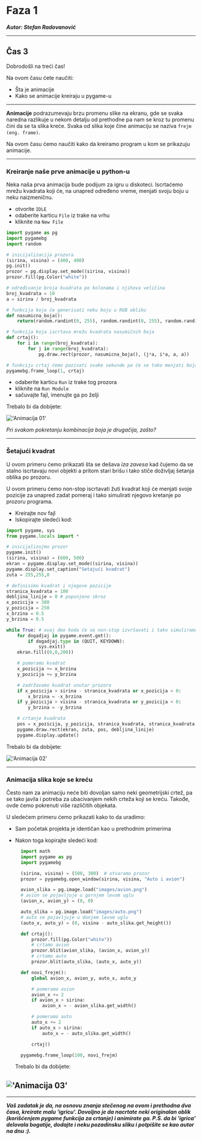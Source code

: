 # Faza 1

***Autor: Stefan Radovanović***

---

## Čas 3

Dobrodošli na treći čas!

Na ovom času ćete naučiti:

- Šta je animacije
- Kako se animacije kreiraju u pygame-u

---

**Animacije** podrazumevaju brzu promenu slike na ekranu, gde se svaka naredna razlikuje u nekom detalju od prethodne pa nam se kroz tu promenu čini da se ta slika kreće. Svaka od slika koje čine animaciju se naziva `frejm (eng. frame)`.

Na ovom času ćemo naučiti kako da kreiramo program u kom se prikazuju animacije.

---

### Kreiranje naše prve animacije u python-u

Neka naša prva animacija bude podijum za igru u diskoteci. Iscrtaćemo mrežu kvadrata koji će, na unapred određeno vreme, menjati svoju boju u neku naizmeničnu.

- otvorite `IDLE`
- odaberite karticu `File` iz trake na vrhu
- kliknite na `New File`

```python
import pygame as pg
import pygamebg
import random

# inicijalizacija prozora
(sirina, visina) = (400, 400)
pg.init()
prozor = pg.display.set_mode((sirina, visina))
prozor.fill(pg.Color("white"))

# određivanje broja kvadrata po kolonama i njihova veličina
broj_kvadrata = 10
a = sirina / broj_kvadrata

# funkcija koja će generisati neku boju u RGB obliku
def nasumicna_boja():
    return(random.randint(0, 255), random.randint(0, 255), random.randint(0, 255))

# funkcija koja iscrtava mrežu kvadrata nasumičnih boja
def crtaj():
    for i in range(broj_kvadrata):
        for j in range(broj_kvadrata):
            pg.draw.rect(prozor, nasumicna_boja(), (j*a, i*a, a, a))

# funkciju crtaj ćemo pozivati svake sekunde pa će se tako menjati boja kvadrata
pygamebg.frame_loop(1, crtaj)
```

- odaberite karticu `Run` iz trake tog prozora
- kliknite na `Run Module`
- sačuvajte fajl, imenujte ga po želji

Trebalo bi da dobijete:

!['Animacija 01'](./images/animacija01.jpg)

_Pri svakom pokretanju kombinacija boja je drugačija, zašto?_

---

### Šetajući kvadrat

U ovom primeru ćemo prikazati šta se dešava _iza zavesa_ kad čujemo da se stalno iscrtavaju novi objekti a pritom stari brišu i tako stiče doživljaj šetanja oblika po prozoru.

U ovom primeru ćemo non-stop iscrtavati žuti kvadrat koji će menjati svoje pozicije za unapred zadat pomeraj i tako simulirati njegovo kretanje po prozoru programa.

- Kreirajte nov fajl
- Iskopirajte sledeći kod:

```python
import pygame, sys
from pygame.locals import *

# inicijalizujmo prozor
pygame.init()
(sirina, visina) = (600, 500)
ekran = pygame.display.set_mode((sirina, visina))
pygame.display.set_caption("Setajući kvadrat")
zuta = 255,255,0

# definisimo kvadrat i njegove pozicije
stranica_kvadrata = 100
debljina_linije = 0 # popunjeno skroz
x_pozicija = 300
y_pozicija = 250
x_brzina = 0.5
y_brzina = 0.5

while True: # ovaj deo koda će se non-stop izvršavati i tako simuliramo animaciju
    for dogadjaj in pygame.event.get():
        if dogadjaj.type in (QUIT, KEYDOWN):
            sys.exit()
    ekran.fill((0,0,200))

    # pomeramo kvadrat
    x_pozicija += x_brzina
    y_pozicija += y_brzina

    # zadržavamo kvadrat unutar prozora
    if x_pozicija > sirina - stranica_kvadrata or x_pozicija < 0:
        x_brzina = -x_brzina
    if y_pozicija > visina - stranica_kvadrata or y_pozicija < 0:
        y_brzina = -y_brzina

    # crtanje kvadrata
    pos = x_pozicija, y_pozicija, stranica_kvadrata, stranica_kvadrata
    pygame.draw.rect(ekran, zuta, pos, debljina_linije)
    pygame.display.update()
```

Trebalo bi da dobijete:

!['Animacija 02'](./images/animacija02.jpg)

---

### Animacija slika koje se kreću

Često nam za animaciju neće biti dovoljan samo neki geometrijski crtež, pa se tako javila i potreba za ubacivanjem nekih crteža koji se kreću. Takođe, ovde ćemo pokrenuti više različitih objekata.

U sledećem primeru ćemo prikazati kako to da uradimo:

- Sam početak projekta je identičan kao u prethodnim primerima
- Nakon toga kopirajte sledeći kod:

  ```python
    import math
    import pygame as pg
    import pygamebg

    (sirina, visina) = (500, 300)  # otvaramo prozor
    prozor = pygamebg.open_window(sirina, visina, "Auto i avion")

    avion_slika = pg.image.load("images/avion.png")
    # avion se pojavljuje u gornjem levom uglu
    (avion_x, avion_y) = (0, 0)

    auto_slika = pg.image.load("images/auto.png")
    # auto se pojavljuje u donjem levom uglu
    (auto_x, auto_y) = (0, visina - auto_slika.get_height())

    def crtaj():
        prozor.fill(pg.Color("white"))
        # crtamo avion
        prozor.blit(avion_slika, (avion_x, avion_y))
        # crtamo auto
        prozor.blit(auto_slika, (auto_x, auto_y))

    def novi_frejm():
        global avion_x, avion_y, auto_x, auto_y

        # pomeramo avion
        avion_x += 2
        if avion_x > sirina:
            avion_x = - avion_slika.get_width()

        # pomeramo auto
        auto_x += 2
        if auto_x > sirina:
            auto_x = - auto_slika.get_width()

        crtaj()

    pygamebg.frame_loop(100, novi_frejm)
  ```

  Trebalo bi da dobijete:

## !['Animacija 03'](./images/animacija03.jpg)

---

**_Vaš zadatak je da, na osnovu znanja stečenog na ovom i prethodna dva časa, kreirate malu 'igricu'. Dovoljno je da nacrtate neki originalan oblik (korišćenjem pygame funkcija za crtanje) i animirate ga. P.S. da bi 'igrica' delovala bogatije, dodajte i neku pozadinsku sliku i potpišite se kao autor na dnu :)._**
